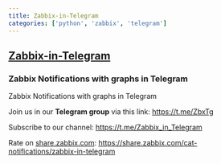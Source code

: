 ```yaml
---
title: Zabbix-in-Telegram
categories: ['python', 'zabbix', 'telegram']
---
```

## [Zabbix-in-Telegram](https://github.com/ableev/Zabbix-in-Telegram)

### Zabbix Notifications with graphs in Telegram

Zabbix Notifications with graphs in Telegram

Join us in our **Telegram group** via this link: https://t.me/ZbxTg

Subscribe to our channel: https://t.me/Zabbix_in_Telegram

Rate on [share.zabbix.com](https://share.zabbix.com): https://share.zabbix.com/cat-notifications/zabbix-in-telegram
